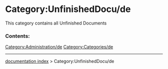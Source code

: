 # Category:UnfinishedDocu/de
This category contains all Unfinished Documents

### Contents:

[Category:Administration/de](Category:Administration/de.md) [Category:Categories/de](Category:Categories/de.md)

---
[documentation index](../README.md) > Category:UnfinishedDocu/de
